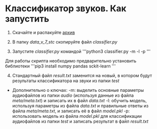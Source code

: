# Классификатор звуков. Как запустить

1. Cкачайте и распакуйте [архив](https://drive.google.com/open?id=1_UQRTDw_lQfF6e6QoqojGrG1J5Rzpxee)

2. В папку *data_v_7_stc* скопируйте файл *classifier.py*

3. Запустите *classifier.py* командой
'''python3 classifier.py -m -l -p
'''

Для работы скрипта необходимо предварительно установить библиотеки
'''pip3 install numpy pandas sckit-learn
'''

4. Стандартный файл *result.txt* заменится на новый, в котором будут результаты классификатора на звуки из папки *test*

* Дополнительно о ключах:
-m: выделить основные параметры аудиофайлов из папки *audio* (используя данные из файла *meta/meta.txt*) и записать их в файл *data.txt*
-l: обучить модель, используя параметры из файла *data.txt* и правильные ответы из файла *meta/meta.txt*, и записать её в файл *model.pkl*
-p: использовать модель из файла *model.pkl* для классификации аудиофайлов из папки *test* и записать результат в файл *result.txt*
